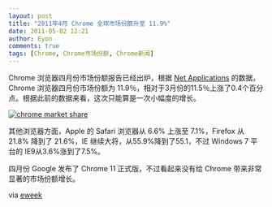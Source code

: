 ```yaml
---
layout: post
title: "2011年4月 Chrome 全球市场份额升至 11.9%"
date: 2011-05-02 12:21
author: Eyon
comments: true
tags: [Chrome, Chrome市场份额, Chrome新闻]
---
```

Chrome 浏览器四月份市场份额报告已经出炉，根据 [Net Applications](http://www.netmarketshare.com/browser-market-share.aspx?qprid=0&qptimeframe=M&qpsp=147) 的数据，Chrome 浏览器四月份市场份额为 11.9％，相对于3月份的11.5％上涨了0.4个百分点。根据此前的数据来看，这次只能算是一次小幅度的增长。

<a href="http://img.chromi.org/2011/05/chrome-market-share.png">![](http://img.chromi.org/2011/05/chrome-market-share-550x155.png "chrome market share")</a>

其他浏览器方面，Apple 的 Safari 浏览器从 6.6% 上涨至 7.1%，Firefox 从 21.8% 降到了 21.6%，IE 继续大将，从55.9%降到了55.1，不过 Windows 7 平台的 IE9从3.6%涨到了7.5%。

四月份 Google 发布了 Chrome 11 正式版，不过看起来没有给 Chrome 带来非常显著的市场份额增长。

via [eweek](http://www.eweek.com/c/a/Application-Development/Google-Chrome-Eyes-12-Share-as-Chrome-OS-Approaches-567095/)
